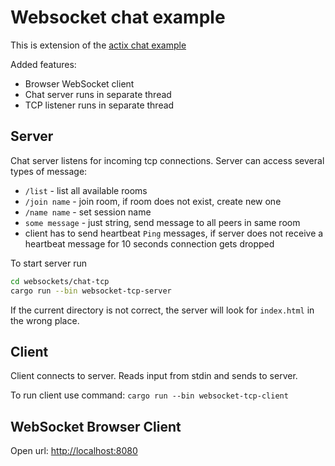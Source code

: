 # Websocket chat example

This is extension of the [actix chat example](https://github.com/actix/examples/tree/HEAD/websockets/chat)

Added features:

- Browser WebSocket client
- Chat server runs in separate thread
- TCP listener runs in separate thread

## Server

Chat server listens for incoming tcp connections. Server can access several types of message:

- `/list` - list all available rooms
- `/join name` - join room, if room does not exist, create new one
- `/name name` - set session name
- `some message` - just string, send message to all peers in same room
- client has to send heartbeat `Ping` messages, if server does not receive a heartbeat message for 10 seconds connection gets dropped

To start server run

```sh
cd websockets/chat-tcp
cargo run --bin websocket-tcp-server
```

If the current directory is not correct, the server will look for `index.html` in the wrong place.

## Client

Client connects to server. Reads input from stdin and sends to server.

To run client use command: `cargo run --bin websocket-tcp-client`

## WebSocket Browser Client

Open url: <http://localhost:8080>
